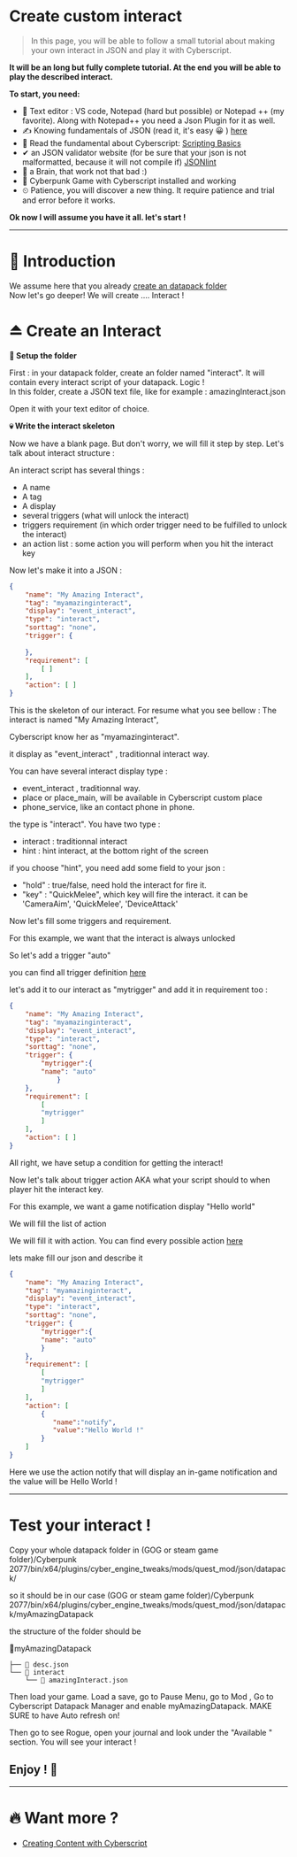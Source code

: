 # Create custom interact

> In this page, you will be able to follow a small tutorial about making your own interact in JSON and play it with Cyberscript.

**It will be an long but fully complete tutorial. At the end you will be able to play the described interact.**

**To start, you need:**
- 📄 Text editor : VS code, Notepad (hard but possible) or Notepad ++ (my favorite). Along with Notepad++ you need a Json Plugin for it as well.
- ✍️ Knowing fundamentals of JSON (read it, it's easy 😀 ) [here](https://www.w3schools.com/js/js_json_intro.asp)
- 💯 Read the fundamental about Cyberscript: [Scripting Basics](scripting-basics.md)
- ✔ an JSON validator website (for be sure that your json is not malformatted, because it will not compile if) [JSONlint](https://jsonlint.com/)
- 🧠 a Brain, that work not that bad :)
- 🥇 Cyberpunk Game with Cyberscript installed and working
- ⏲ Patience, you will discover a new thing. It require patience and trial and error before it works.

**Ok now I will assume you have it all. let's start !**<hr>

# 📁 Introduction

We assume here that you already [create an datapack folder](create-an-datapack-folder.md)
<br>Now let's go deeper! We will create .... Interact !

# ⏏ Create an Interact

**📂 Setup the folder**

First : in your datapack folder, create an folder named "interact". It will contain every interact script of your datapack. Logic !<br>
In this folder, create a JSON text file, like for example : amazingInteract.json

Open it with your text editor of choice. <br>

**💀 Write the interact skeleton**

Now we have a blank page. But don't worry, we will fill it step by step.
Let's talk about interact structure :

An interact script has several things :
- A name
- A tag
- A display
- several triggers (what will unlock the interact)
- triggers requirement (in which order trigger need to be fulfilled to unlock the interact)
- an action list : some action you will perform when you hit the interact key

Now let's make it into a JSON :

```json
{
	"name": "My Amazing Interact",
	"tag": "myamazinginteract",
	"display": "event_interact",
	"type": "interact",
	"sorttag": "none",
	"trigger": {
		
	},
	"requirement": [
		[ ]
	],
	"action": [ ]
}
```

This is the skeleton of our interact. For resume what you see bellow : The interact is named "My Amazing Interact",

Cyberscript know her as "myamazinginteract".

it display as "event_interact" , traditionnal interact way.

You can have several interact display type :

- event_interact , traditionnal way.
- place or place_main, will be available in Cyberscript custom place
- phone_service, like an contact phone in phone.

the type is "interact". You have two type :

- interact : traditionnal interact
- hint : hint interact, at the bottom right of the screen

if you choose "hint", you need add some field to your json :

- "hold" : true/false, need hold the interact for fire it.
- "key" : "QuickMelee", which key will fire the interact. it can be 'CameraAim', 'QuickMelee', 'DeviceAttack'

Now let's fill some triggers and requirement.

For this example, we want that the interact is always unlocked

So let's add a trigger "auto"

you can find all trigger definition [here]()

let's add it to our interact as "mytrigger" and add it in requirement too :

```json
{
	"name": "My Amazing Interact",
	"tag": "myamazinginteract",
	"display": "event_interact",
	"type": "interact",
	"sorttag": "none",
	"trigger": {
		"mytrigger":{
		"name": "auto"
	        }
	},
	"requirement": [
		[
		"mytrigger"
		]
	],
	"action": [ ]
}
```

All right, we have setup a condition for getting the interact!

Now let's talk about trigger action AKA what your script should to when player hit the interact key.

For this example, we want a game notification display "Hello world"

We will fill the list of action

We will fill it with action. You can find every possible action [here]()

lets make fill our json and describe it

```json
{
	"name": "My Amazing Interact",
	"tag": "myamazinginteract",
	"display": "event_interact",
	"type": "interact",
	"sorttag": "none",
	"trigger": {
		"mytrigger":{
		"name": "auto"
	    }
	},
	"requirement": [
		[
		"mytrigger"
		]
	],
	"action": [
	    {
           "name":"notify",
           "value":"Hello World !"
        }
	]
}
```

Here we use the action notify that will display an in-game notification and the value will be Hello World !<hr>

# Test your interact !

Copy your whole datapack folder in (GOG or steam game folder)/Cyberpunk 2077/bin/x64/plugins/cyber_engine_tweaks/mods/quest_mod/json/datapack/


so it should be in our case (GOG or steam game folder)/Cyberpunk 2077/bin/x64/plugins/cyber_engine_tweaks/mods/quest_mod/json/datapack/myAmazingDatapack

the structure of the folder should be

📂myAmazingDatapack

```structure
├── 📃 desc.json
└── 📁 interact
    └── 📃 amazingInteract.json
```

Then load your game. Load a save, go to Pause Menu, go to Mod , Go to Cyberscript Datapack Manager and enable myAmazingDatapack. MAKE SURE to have Auto refresh on!

Then go to see Rogue, open your journal and look under the "Available " section. You will see your interact !

<h2>Enjoy ! 🤠</h2><hr>

# 🔥 Want more ?
- [Creating Content with Cyberscript](creating-content-with-cyberscript.md)